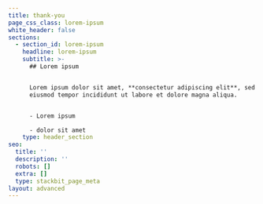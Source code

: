 ```yaml
---
title: thank-you
page_css_class: lorem-ipsum
white_header: false
sections:
  - section_id: lorem-ipsum
    headline: lorem-ipsum
    subtitle: >-
      ## Lorem ipsum


      Lorem ipsum dolor sit amet, **consectetur adipiscing elit**, sed do
      eiusmod tempor incididunt ut labore et dolore magna aliqua.


      - Lorem ipsum

      - dolor sit amet
    type: header_section
seo:
  title: ''
  description: ''
  robots: []
  extra: []
  type: stackbit_page_meta
layout: advanced
---
```


